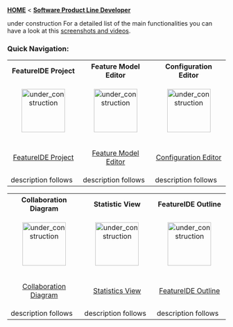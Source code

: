 <!-- Breadcrumb -->
[**HOME**](https://github.com/tthuem/FeatureIDE/wiki) < [**Software Product Line Developer**](https://github.com/tthuem/FeatureIDE/wiki/Software-Product-Line-Developer)

<!-- Introduction -->
under construction
For a detailed list of the main functionalities you can have a look at this [screenshots and videos](http://wwwiti.cs.uni-magdeburg.de/iti_db/research/featureide/#screenshots).

<!-- Quick-Navigation-Table -->
### Quick Navigation:

<table>
	<tr>
		<th>
			FeatureIDE Project
		</th>
		<th>
			Feature Model Editor
		</th>
		<th>
			Configuration Editor
		</th>
	</tr>
	<tr>
		<td width="213px">
			<p align="center">
				<img height="100" width="100" alt="under_construction" src="https://github.com/tthuem/FeatureIDE/wiki/Assets/under_construction.png">
			</p>
		</td>
		<td width="213px">
			<p align="center">
				<img height="100" width="100" alt="under_construction" src="https://github.com/tthuem/FeatureIDE/wiki/Assets/under_construction.png">
			</p>
		</td>
		<td width="213px">
			<p align="center">
				<img height="100" width="100" alt="under_construction" src="https://github.com/tthuem/FeatureIDE/wiki/Assets/under_construction.png">
			</p>
		</td>
	</tr>
	<tr>
		<td>
			<p align="center">
				<a href="/tthuem/FeatureIDE/wiki/FeatureIDE-Project">FeatureIDE Project</a>
			</p>
		</td>
		<td>
			<p align="center">
				<a href="/tthuem/FeatureIDE/wiki/Feature-Model-Editor">Feature Model Editor</a>
			</p>
		</td>
		<td>
			<p align="center">
				<a href="/tthuem/FeatureIDE/wiki/Configuration-Editor">Configuration Editor</a>
			</p>
		</td>
	</tr>
	<tr>
		<td>
			description follows
		</td>
		<td>
			description follows
		</td>
		<td>
			description follows
		</td>
	</tr>
</table>
<table>
	<tr>
		<th>
			Collaboration Diagram
		</th>
		<th>
			Statistic View
		</th>
		<th>
			FeatureIDE Outline
		</th>
	</tr>
	<tr>
		<td width="213px">
			<p align="center">
				<img height="100" width="100" alt="under_construction" src="https://github.com/tthuem/FeatureIDE/wiki/Assets/under_construction.png">
			</p>
		</td>
		<td width="213px">
			<p align="center">
				<img height="100" width="100" alt="under_construction" src="https://github.com/tthuem/FeatureIDE/wiki/Assets/under_construction.png">
			</p>
		</td>
		<td width="213px">
			<p align="center">
				<img height="100" width="100" alt="under_construction" src="https://github.com/tthuem/FeatureIDE/wiki/Assets/under_construction.png">
			</p>
		</td>
	</tr>
	<tr>
		<td>
			<p align="center">
				<a href="/tthuem/FeatureIDE/wiki/Collaboration-Diagram">Collaboration Diagram</a>
			</p>
		</td>
		<td>
			<p align="center">
				<a href="/tthuem/FeatureIDE/wiki/Statistics-View">Statistics View</a>
			</p>
		</td>
		<td>
			<p align="center">
				<a href="/tthuem/FeatureIDE/wiki/FeatureIDE-Outline">FeatureIDE Outline</a>
			</p>
		</td>
	</tr>
	<tr>
		<td>
			description follows
		</td>
		<td>
			description follows
		</td>
		<td>
			description follows
		</td>
	</tr>
</table>

<!-- Additonal content -->